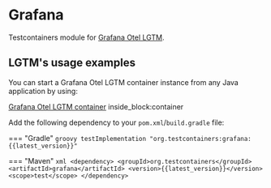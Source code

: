 # Grafana

Testcontainers module for [Grafana Otel LGTM](https://hub.docker.com/r/grafana/otel-lgtm).

## LGTM's usage examples

You can start a Grafana Otel LGTM container instance from any Java application by using:

<!--codeinclude-->
[Grafana Otel LGTM container](../../modules/grafana/src/test/java/org/testcontainers/grafana/LgtmStackContainerTest.java) inside_block:container
<!--/codeinclude-->

Add the following dependency to your `pom.xml`/`build.gradle` file:

=== "Gradle"
    ```groovy
    testImplementation "org.testcontainers:grafana:{{latest_version}}"
    ```

=== "Maven"
    ```xml
    <dependency>
        <groupId>org.testcontainers</groupId>
        <artifactId>grafana</artifactId>
        <version>{{latest_version}}</version>
        <scope>test</scope>
    </dependency>
    ```
